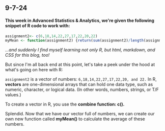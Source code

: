 ## 9-7-24

#### This week in Advanced Statistics & Analytics, we're given the following snippet of R code to work with:

```R
assignment2<- c(6,18,14,22,27,17,22,20,22)
myMean <- function(assignment2) {return(sum(assignment2)/length(assignment2))}
```
*...and suddenly I find myself learning not only R, but html, markdown, and CSS for this blog, too!*

But since I'm all back end at this point, let's take a peek under the hood at what's going on here with R:

`assignment2` is a vector of numbers: `6,18,14,22,27,17,22,20, and 22.`
In R, **vectors** are one-dimensional arrays that can hold one data type, such as numeric, character, or logical data. (In other words, numbers, strings, or T/F values.)

To create a vector in R, you use the **combine function: c().**

Splendid. Now that we have our vector full of numbers, we can create our own new function called **myMean()** to calculate the average of these numbers.

